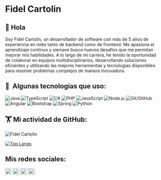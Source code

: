 # Fidel Cartolin

## 👋&nbsp;Hola

Soy Fidel Cartolin, un desarrollador de software con más de 5 años de experiencia en roles tanto de backend como de frontend. Me apasiona el aprendizaje continuo y siempre busco nuevos desafíos que me permitan mejorar mis habilidades. A lo largo de mi carrera, he tenido la oportunidad de colaborar en equipos multidisciplinarios, desarrollando soluciones eficientes y utilizando las mejores herramientas y tecnologías disponibles para resolver problemas complejos de manera innovadora.

## 🎯 &nbsp;Algunas tecnologías que uso:
![Java](	https://img.shields.io/badge/Java-ED8B00?style=for-the-badge&logo=java&logoColor=white)
![TypeScript](https://img.shields.io/badge/TypeScript-007ACC?style=for-the-badge&logo=typescript&logoColor=white)
![C#](https://img.shields.io/badge/C%23-239120?style=for-the-badge&logo=c-sharp&logoColor=white)
![PHP](https://img.shields.io/badge/PHP-777BB4?style=for-the-badge&logo=php&logoColor=white)
![JavaScript](https://img.shields.io/badge/JavaScript-323330?style=for-the-badge&logo=javascript&logoColor=F7DF1E)
![Node.js](https://img.shields.io/badge/Node.js-026E00?style=for-the-badge&logo=node.js&logoColor=white)
![Git/GitHub](https://img.shields.io/badge/Git/GitHub-F14E32.svg?&style=for-the-badge&logo=git&logoColor=white)
![Angular](https://img.shields.io/badge/Angular-DD0031?style=for-the-badge&logo=angular&logoColor=white)
![Bootstrap](https://img.shields.io/badge/Bootstrap-563D7C?style=for-the-badge&logo=bootstrap&logoColor=white)
![Spring](https://img.shields.io/badge/Spring-6DB33F?style=for-the-badge&logo=spring&logoColor=white)
![Python](https://img.shields.io/badge/python-3670A0?style=for-the-badge&logo=python&logoColor=ffdd54)

## 🏋️&nbsp;Mi actividad de GitHub:
![Fidel Cartolin](https://github-readme-stats.vercel.app/api?username=CARTOLIN&hide=contribs,prs&theme=buefy&show_icons=true) 

[![Top Langs](https://github-readme-stats.vercel.app/api/top-langs/?username=CARTOLIN&layout=compact&theme=buefy)](https://github.com/CARTOLIN/github-readme-stats)


## Mis redes sociales:

<a href="https://www.linkedin.com/in/fidel-cartolin-rojas/">
  <img align="left" alt="Linkdein" width="22px" src="https://cdn.jsdelivr.net/npm/simple-icons@v3/icons/linkedin.svg" />
</a>
<a href="https://github.com/CARTOLIN">
  <img align="left" alt="Github" width="22px" src="https://img.icons8.com/fluent/48/000000/github.png"/>
</a>
<a href="mailto:cartolin.fidel@gmail.com">
  <img align="left" alt="Gmail" width="22px" src="https://img.icons8.com/fluent/48/000000/gmail.png"/>
</a>
<a href="https://www.facebook.com/FidelColdplay">
  <img align="left" alt="Facebook" width="22px" src="https://img.icons8.com/android/24/000000/facebook.png"/>
</a>
